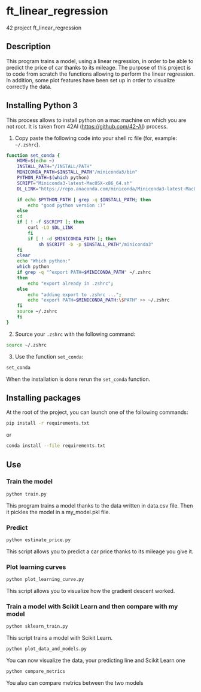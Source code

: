 # ft_linear_regression
42 project ft_linear_regression

## Description
This program trains a model, using a linear regression, in order to be able to predict the price of car thanks to its mileage.
The purpose of this project is to code from scratch the functions allowing to perform the linear regression.
In addition, some plot features have been set up in order to visualize correctly the data.

## Installing Python 3

This process allows to install python on a mac machine on which you are not root. It is taken from 42AI (https://github.com/42-AI) process.

1. Copy paste the following code into your shell rc file (for, example: `~/.zshrc`).

```bash
function set_conda {
    HOME=$(echo ~)
    INSTALL_PATH="/INSTALL/PATH"
    MINICONDA_PATH=$INSTALL_PATH"/miniconda3/bin"
    PYTHON_PATH=$(which python)
    SCRIPT="Miniconda3-latest-MacOSX-x86_64.sh"
    DL_LINK="https://repo.anaconda.com/miniconda/Miniconda3-latest-MacOSX-x86_64.sh"

    if echo $PYTHON_PATH | grep -q $INSTALL_PATH; then
	    echo "good python version :)"
    else
	cd
	if [ ! -f $SCRIPT ]; then
		curl -LO $DL_LINK
    	fi
    	if [ ! -d $MINICONDA_PATH ]; then
	    	sh $SCRIPT -b -p $INSTALL_PATH"/miniconda3"
	fi
	clear
	echo "Which python:"
	which python
	if grep -q "^export PATH=$MINICONDA_PATH" ~/.zshrc
	then
		echo "export already in .zshrc";
	else
		echo "adding export to .zshrc ...";
		echo "export PATH=$MINICONDA_PATH:\$PATH" >> ~/.zshrc
	fi
	source ~/.zshrc
    fi
}
```

2. Source your `.zshrc` with the following command:

```bash
source ~/.zshrc
```

3. Use the function `set_conda`:

```bash
set_conda
```

When the installation is done rerun the `set_conda` function.


## Installing packages
At the root of the project, you can launch one of the following commands:

```bash
pip install -r requirements.txt
```

or

```bash
conda install --file requirements.txt
```

## Use

### Train the model

```bash
python train.py
```

This program trains a model thanks to the data written in data.csv file.
Then it pickles the model in a my_model.pkl file.

### Predict

```bash
python estimate_price.py
```

This script allows you to predict a car price thanks to its mileage you give it.

### Plot learning curves

```bash
python plot_learning_curve.py
```

This script allows you to visualize how the gradient descent worked.

### Train a model with Scikit Learn and then compare with my model

```bash
python sklearn_train.py
```

This script trains a model with Scikit Learn.

```bash
python plot_data_and_models.py
```

You can now visualize the data, your predicting line and Scikit Learn one

```bash
python compare_metrics
```

You also can compare metrics between the two models





